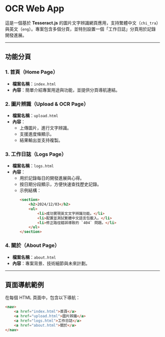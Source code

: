 # OCR Web App

這是一個基於 **Tesseract.js** 的圖片文字辨識網頁應用，支持繁體中文（`chi_tra`）與英文（`eng`）。專案包含多個分頁，並特別設置一個「工作日誌」分頁用於記錄開發進展。

---

## 功能分頁

### 1. 首頁（Home Page）
- **檔案名稱**：`index.html`
- **內容**：簡單介紹專案用途與功能，並提供分頁導航連結。

### 2. 圖片辨識（Upload & OCR Page）
- **檔案名稱**：`upload.html`
- **內容**：
  - 上傳圖片，進行文字辨識。
  - 支援進度條顯示。
  - 結果輸出並支持複製。

### 3. 工作日誌（Logs Page）
- **檔案名稱**：`logs.html`
- **內容**：
  - 用於記錄每日的開發進展與心得。
  - 按日期分段顯示，方便快速查找歷史記錄。
  - 示例結構：
    ```html
    <section>
        <h2>2024/12/03</h2>
        <ul>
            <li>成功實現英文文字辨識功能。</li>
            <li>配置並測試繁體中文語言包載入。</li>
            <li>修正路徑錯誤導致的 `404` 問題。</li>
        </ul>
    </section>
    ```

### 4. 關於（About Page）
- **檔案名稱**：`about.html`
- **內容**：專案背景、技術細節與未來計劃。

---

## 頁面導航範例

在每個 HTML 頁面中，包含以下導航：
```html
<nav>
    <a href="index.html">首頁</a>
    <a href="upload.html">圖片辨識</a>
    <a href="logs.html">工作日誌</a>
    <a href="about.html">關於</a>
</nav>
